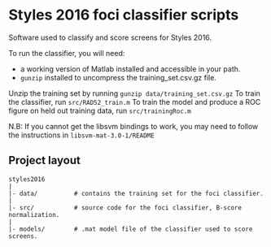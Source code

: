 # Styles 2016 foci classifier scripts

Software used to classify and score screens for Styles 2016.

To run the classifier, you will need:
- a working version of Matlab installed and accessible in your path.  
- `gunzip` installed to uncompress the training_set.csv.gz file.

Unzip the training set by running `gunzip data/training_set.csv.gz` 
To train the classifier, run `src/RAD52_train.m`
To train the model and produce a ROC figure on held out training data, run `src/trainingRoc.m`

N.B: If you cannot get the libsvm bindings to work, you may need to follow the instructions in `libsvm-mat-3.0-1/README`

## Project layout

    styles2016
    |
    |- data/          # contains the training set for the foci classifier.
    |
    |- src/           # source code for the foci classifier, B-score normalization.
    |
    |- models/        # .mat model file of the classifier used to score screens.
